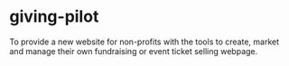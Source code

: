 # giving-pilot
To provide a new website for non-profits with the tools to create, market and manage their own fundraising or event ticket selling webpage.